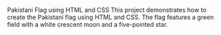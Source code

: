 Pakistani Flag using HTML and CSS
This project demonstrates how to create the Pakistani flag using HTML and CSS. The flag features a green field with a white crescent moon and a five-pointed star.
